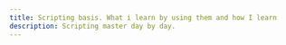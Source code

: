```yaml
---
title: Scripting basis. What i learn by using them and how I learn
description: Scripting master day by day.
---
```


